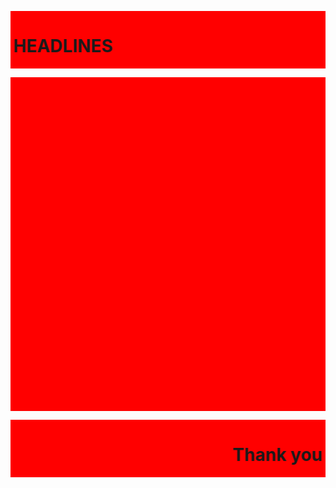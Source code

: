 <!DOCTYPE html>
<HTML>
    <HEAD>
<TITLE>news.com
</TITLE>
    </HEAD>
<BODY>
    
<marquee bgcolor="red" behavior="alternate" direction="right"><h1><b>HEADLINES</b></h1></marquee>
<p>
    <marquee bgcolor="red" behavior="scroll" direction="up" ALIGN="CENTER" ><h1><b> for example Will traditional school bWill traditional school become a virtual one someday?generations going to school simply meant meeting friends, adoring teachers’ knowledge, having an entertaining environment and learning various subjects in traditional manner. I use traditional in the sense that everything has to be learnt manually, though there will be personal aid from the teacherng for acquiring few ounces of knowledge. However, thiicient attentio</b></h1></marquee> 
</p>
<marquee bgcolor="red" behavior="alternate" direction="left"><h1><b>Thank you</b></h1></marquee>

</BODY>
</HTML> 

